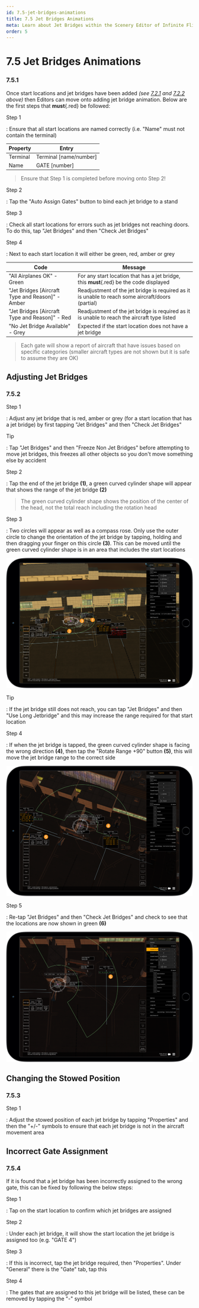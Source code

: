 ```yaml
---
id: 7.5-jet-bridges-animations
title: 7.5 Jet Bridges Animations
meta: Learn about Jet Bridges within the Scenery Editor of Infinite Flight.
order: 5
---
```




# 7.5 Jet Bridges Animations 



### 7.5.1

Once start locations and jet bridges have been added *(see [7.2.1](/guide/scenery-editor-manual/7.-objects/7.2-selection-and-placement#7.2.1) and [7.2.2](/guide/scenery-editor-manual/7.-objects/7.2-selection-and-placement#7.2.2) above)* then Editors can move onto adding jet bridge animation. Below are the first steps that **must**{.red} be followed:



Step 1

: Ensure that all start locations are named correctly (i.e. "Name" must not contain the terminal)



| Property | Entry                  |
| -------- | ---------------------- |
| Terminal | Terminal [name/number] |
| Name     | GATE [number]          |



> Ensure that Step 1 is completed before moving onto Step 2!



Step 2

: Tap the "Auto Assign Gates" button to bind each jet bridge to a stand



Step 3

: Check all start locations for errors such as jet bridges not reaching doors. To do this, tap "Jet Bridges" and then "Check Jet Bridges"



Step 4

: Next to each start location it will either be green, red, amber or grey



| Code                                             | Message                                                      |
| ------------------------------------------------ | ------------------------------------------------------------ |
| "All Airplanes OK" - Green                       | For any start location that has a jet bridge, this **must**{.red} be the code displayed |
| "Jet Bridges [Aircraft Type and Reason]" - Amber | Readjustment of the jet bridge is required as it is unable to reach some aircraft/doors (partial) |
| "Jet Bridges [Aircraft Type and Reason]" - Red   | Readjustment of the jet bridge is required as it is unable to reach the aircraft type listed |
| "No Jet Bridge Available" - Grey                 | Expected if the start location does not have a jet bridge    |



> Each gate will show a report of aircraft that have issues based on specific categories (smaller aircraft types are not shown but it is safe to assume they are OK)



## Adjusting Jet Bridges

### 7.5.2

Step 1

: Adjust any jet bridge that is red, amber or grey (for a start location that has a jet bridge) by first tapping "Jet Bridges" and then "Check Jet Bridges"



Tip

: Tap "Jet Bridges" and then "Freeze Non Jet Bridges" before attempting to move jet bridges, this freezes all other objects so you don't move something else by accident



Step 2

: Tap the end of the jet bridge **(1)**, a green curved cylinder shape will appear that shows the range of the jet bridge **(2)**



> The green curved cylinder shape shows the position of the center of the head, not the total reach including the rotation head



Step 3

: Two circles will appear as well as a compass rose. Only use the outer circle to change the orientation of the jet bridge by tapping, holding and then dragging your finger on this circle **(3)**. This can be moved until the green curved cylinder shape is in an area that includes the start locations



![Image 7.5.2.1 - Adjusting Jet Bridges](_images/manual/frames/7.5.2.1.png)



Tip

: If the jet bridge still does not reach, you can tap "Jet Bridges" and then "Use Long Jetbridge" and this may increase the range required for that start location



Step 4

: If when the jet bridge is tapped, the green curved cylinder shape is facing the wrong direction **(4)**, then tap the "Rotate Range +90" button **(5)**, this will move the jet bridge range to the correct side



![Image 7.5.2.2 - Rotate Range +90 Degrees](_images/manual/frames/7.5.2.2.png)



Step 5

: Re-tap "Jet Bridges" and then "Check Jet Bridges" and check to see that the locations are now shown in green **(6)**



![Image 7.5.2.3 - Check Jet Bridges](_images/manual/frames/7.5.2.3.png)



## Changing the Stowed Position

### 7.5.3

Step 1

: Adjust the stowed position of each jet bridge by tapping "Properties" and then the "+/-" symbols to ensure that each jet bridge is not in the aircraft movement area



## Incorrect Gate Assignment

### 7.5.4

If it is found that a jet bridge has been incorrectly assigned to the wrong gate, this can be fixed by following the below steps:



Step 1

: Tap on the start location to confirm which jet bridges are assigned



Step 2

: Under each jet bridge, it will show the start location the jet bridge is assigned too (e.g. "GATE 4")



Step 3

: If this is incorrect, tap the jet bridge required, then "Properties". Under "General" there is the "Gate" tab, tap this



Step 4

: The gates that are assigned to this jet bridge will be listed, these can be removed by tapping the "-" symbol 



